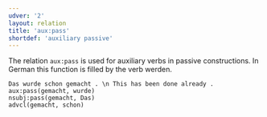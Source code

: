 ```yaml
---
udver: '2'
layout: relation
title: 'aux:pass'
shortdef: 'auxiliary passive'
---
```


The relation `aux:pass` is used for auxiliary verbs in passive constructions. In German this function is filled by the verb werden.

~~~ sdparse
Das wurde schon gemacht . \n This has been done already .
aux:pass(gemacht, wurde)
nsubj:pass(gemacht, Das)
advcl(gemacht, schon)
~~~

<!-- Interlanguage links updated Út zář 29 20:31:44 CEST 2020 -->
